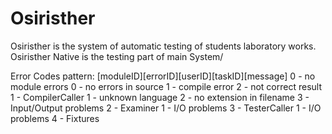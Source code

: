 # Osiristher
 Osiristher is the system of automatic testing of students laboratory works.
 Osiristher Native is the testing part of main System/

Error Codes
pattern: [moduleID][errorID][userID][taskID][message]
0 - no module errors
    0 - no errors in source
    1 - compile error
    2 - not correct result
1 - CompilerCaller
    1 - unknown language
    2 - no extension in filename
    3 - Input/Output problems
2 - Examiner
    1 - I/O problems
3 - TesterCaller
    1 - I/O problems
4 - Fixtures